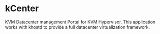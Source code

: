 kCenter
=======

KVM Datacenter management Portal for KVM Hypervisor. This application works with khostd to provide a full datacenter virtualization framework.
